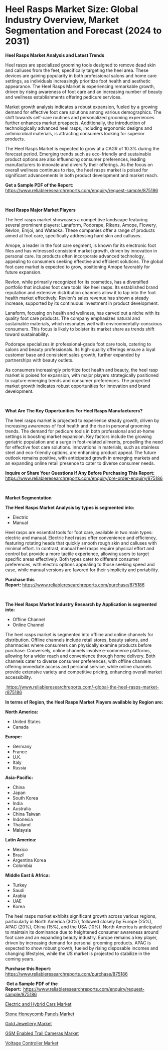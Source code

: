 <p><h1>Heel Rasps Market Size: Global Industry Overview, Market Segmentation and Forecast (2024 to 2031)</h1></p><p><strong>Heel Rasps Market Analysis and Latest Trends</strong></p>
<p><p>Heel rasps are specialized grooming tools designed to remove dead skin and calluses from the feet, specifically targeting the heel area. These devices are gaining popularity in both professional salons and home care settings, as individuals increasingly prioritize foot health and aesthetic appearance. The Heel Rasps Market is experiencing remarkable growth, driven by rising awareness of foot care and an increasing number of beauty and wellness establishments offering pedicure services.</p><p>Market growth analysis indicates a robust expansion, fueled by a growing demand for effective foot care solutions among various demographics. The shift towards self-care routines and personalized grooming experiences further enhances market prospects. Additionally, the introduction of technologically advanced heel rasps, including ergonomic designs and antimicrobial materials, is attracting consumers looking for superior products.</p><p>The Heel Rasps Market is expected to grow at a CAGR of 10.3% during the forecast period. Emerging trends such as eco-friendly and sustainable product options are also influencing consumer preferences, leading manufacturers to innovate and diversify their offerings. As the focus on overall wellness continues to rise, the heel rasps market is poised for significant advancements in both product development and market reach.</p></p>
<p><strong>Get a Sample PDF of the Report:&nbsp;</strong> <a href="https://www.reliableresearchreports.com/enquiry/request-sample/875186?utm_campaign=28&utm_medium=2&utm_source=Github&utm_content=ia&utm_term=03122024&utm_id=heel-rasps">https://www.reliableresearchreports.com/enquiry/request-sample/875186</a></p>
<p>&nbsp;</p>
<p><strong>Heel Rasps Major Market Players</strong></p>
<p><p>The heel rasps market showcases a competitive landscape featuring several prominent players: Lanaform, Podorape, Rikans, Amope, Flowery, Revlon, Emjoi, and Wataoka. These companies offer a range of products aimed at foot care, specifically addressing hard skin and calluses.</p><p>Amope, a leader in the foot care segment, is known for its electronic foot files and has witnessed consistent market growth, driven by innovation in personal care. Its products often incorporate advanced technology, appealing to consumers seeking effective and efficient solutions. The global foot care market is expected to grow, positioning Amope favorably for future expansion.</p><p>Revlon, while primarily recognized for its cosmetics, has a diversified portfolio that includes foot care tools like heel rasps. Its established brand reputation and extensive distribution channels allow it to tap into the foot health market effectively. Revlon's sales revenue has shown a steady increase, supported by its continuous investment in product development.</p><p>Lanaform, focusing on health and wellness, has carved out a niche with its quality foot care products. The company emphasizes natural and sustainable materials, which resonates well with environmentally-conscious consumers. This focus is likely to bolster its market share as trends shift toward sustainability.</p><p>Podorape specializes in professional-grade foot care tools, catering to salons and beauty professionals. Its high-quality offerings ensure a loyal customer base and consistent sales growth, further expanded by partnerships with beauty outlets.</p><p>As consumers increasingly prioritize foot health and beauty, the heel rasp market is poised for expansion, with major players strategically positioned to capture emerging trends and consumer preferences. The projected market growth indicates robust opportunities for innovation and brand development.</p></p>
<p>&nbsp;</p>
<p><strong>What Are The Key Opportunities For Heel Rasps Manufacturers?</strong></p>
<p><p>The heel rasps market is projected to experience steady growth, driven by increasing awareness of foot health and the rise in personal grooming trends. The demand for pedicure tools in both professional and at-home settings is boosting market expansion. Key factors include the growing geriatric population and a surge in foot-related ailments, propelling the need for effective foot care solutions. Innovations in materials, such as stainless steel and eco-friendly options, are enhancing product appeal. The future outlook remains positive, with anticipated growth in emerging markets and an expanding online retail presence to cater to diverse consumer needs.</p></p>
<p><strong>Inquire or Share Your Questions If Any Before Purchasing This Report:</strong> <a href="https://www.reliableresearchreports.com/enquiry/pre-order-enquiry/875186?utm_campaign=28&utm_medium=2&utm_source=Github&utm_content=ia&utm_term=03122024&utm_id=heel-rasps">https://www.reliableresearchreports.com/enquiry/pre-order-enquiry/875186</a></p>
<p>&nbsp;</p>
<p><strong>Market Segmentation</strong></p>
<p><strong>The Heel Rasps Market Analysis by types is segmented into:</strong></p>
<p><ul><li>Electric</li><li>Manual</li></ul></p>
<p><p>Heel rasps are essential tools for foot care, available in two main types: electric and manual. Electric heel rasps offer convenience and efficiency, featuring rotating heads that quickly smooth rough skin and calluses with minimal effort. In contrast, manual heel rasps require physical effort and control but provide a more tactile experience, allowing users to target specific areas effectively. Both types cater to different consumer preferences, with electric options appealing to those seeking speed and ease, while manual versions are favored for their simplicity and portability.</p></p>
<p><strong>Purchase this Report:&nbsp;</strong><a href="https://www.reliableresearchreports.com/purchase/875186?utm_campaign=28&utm_medium=2&utm_source=Github&utm_content=ia&utm_term=03122024&utm_id=heel-rasps">https://www.reliableresearchreports.com/purchase/875186</a></p>
<p>&nbsp;</p>
<p><strong>The Heel Rasps Market Industry Research by Application is segmented into:</strong></p>
<p><ul><li>Offline Channel</li><li>Online Channel</li></ul></p>
<p><p>The heel rasps market is segmented into offline and online channels for distribution. Offline channels include retail stores, beauty salons, and pharmacies where consumers can physically examine products before purchase. Conversely, online channels involve e-commerce platforms, allowing for a wider reach and convenience through home delivery. Both channels cater to diverse consumer preferences, with offline channels offering immediate access and personal service, while online channels provide extensive variety and competitive pricing, enhancing overall market accessibility.</p></p>
<p><a href="https://www.reliableresearchreports.com/-global-the-heel-rasps-market-r875186?utm_campaign=28&utm_medium=2&utm_source=Github&utm_content=ia&utm_term=03122024&utm_id=heel-rasps">&nbsp;https://www.reliableresearchreports.com/-global-the-heel-rasps-market-r875186</a></p>
<p><strong>In terms of Region, the Heel Rasps Market Players available by Region are:</strong></p>
<p>
    <p> <strong> North America: </strong>
        <ul>
            <li>United States</li>
            <li>Canada</li>
        </ul>
        </p> 
    <p> <strong> Europe: </strong>
        <ul>
            <li>Germany</li>
            <li>France</li>
            <li>U.K.</li>
            <li>Italy</li>
            <li>Russia</li>
        </ul>
        </p> 
    <p> <strong> Asia-Pacific: </strong>
        <ul>
            <li>China</li>
            <li>Japan</li>
            <li>South Korea</li>
            <li>India</li>
            <li>Australia</li>
            <li>China Taiwan</li>
            <li>Indonesia</li>
            <li>Thailand</li>
            <li>Malaysia</li>
        </ul>
        </p> 
    <p> <strong> Latin America: </strong>
        <ul>
            <li>Mexico</li>
            <li>Brazil</li>
            <li>Argentina Korea</li>
            <li>Colombia</li>
        </ul>
        </p> 
    <p> <strong> Middle East & Africa: </strong>
        <ul>
            <li>Turkey</li>
            <li>Saudi</li>
            <li>Arabia</li>
            <li>UAE</li>
            <li>Korea</li>
        </ul>
    </p>
    </p>
<p><p>The heel rasps market exhibits significant growth across various regions, particularly in North America (30%), followed closely by Europe (25%), APAC (20%), China (15%), and the USA (10%). North America is anticipated to maintain its dominance due to heightened consumer awareness around foot care and an expanding beauty industry. Europe remains a key player, driven by increasing demand for personal grooming products. APAC is expected to show robust growth, fueled by rising disposable incomes and changing lifestyles, while the US market is projected to stabilize in the coming years.</p></p>
<p><strong>Purchase this Report: </strong><a href="https://www.reliableresearchreports.com/purchase/875186?utm_campaign=28&utm_medium=2&utm_source=Github&utm_content=ia&utm_term=03122024&utm_id=heel-rasps">https://www.reliableresearchreports.com/purchase/875186</a></p>
<p>&nbsp;<strong>Get a Sample PDF of the Report:&nbsp;&nbsp;</strong><a href="https://www.reliableresearchreports.com/enquiry/request-sample/875186?utm_campaign=28&utm_medium=2&utm_source=Github&utm_content=ia&utm_term=03122024&utm_id=heel-rasps">https://www.reliableresearchreports.com/enquiry/request-sample/875186</a></p>
<p><strong></strong></p>
<p><p><a href="https://www.linkedin.com/pulse/investing-electric-hybrid-cars-market-trends-leading-products-zh7tf?utm_campaign=28&utm_medium=2&utm_source=Github&utm_content=ia&utm_term=03122024&utm_id=heel-rasps">Electric and Hybrid Cars Market</a></p><p><a href="https://issuu.com/reportprime-2/docs/stone-honeycomb-panels-market-size-2030.pptx?utm_campaign=28&utm_medium=2&utm_source=Github&utm_content=ia&utm_term=03122024&utm_id=heel-rasps">Stone Honeycomb Panels Market</a></p><p><a href="https://github.com/indrystar/Market-Research-Report-List-5/blob/main/gold-jewellery-market.md?utm_campaign=28&utm_medium=2&utm_source=Github&utm_content=ia&utm_term=03122024&utm_id=heel-rasps">Gold Jewellery Market</a></p><p><a href="https://github.com/BellAuer/Market-Research-Report-List-1/blob/main/gsm-enabled-trail-cameras-market.md?utm_campaign=28&utm_medium=2&utm_source=Github&utm_content=ia&utm_term=03122024&utm_id=heel-rasps">GSM Enabled Trail Cameras Market</a></p><p><a href="https://www.linkedin.com/pulse/voltage-controller-market-size-share-growth-analysis-type-application-pwkzf?utm_campaign=28&utm_medium=2&utm_source=Github&utm_content=ia&utm_term=03122024&utm_id=heel-rasps">Voltage Controller Market</a></p></p>